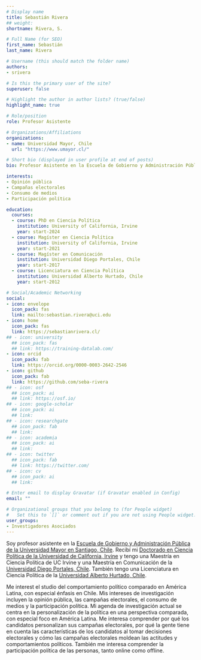 ```yaml
---
# Display name
title: Sebastián Rivera
## weight: 
shortname: Rivera, S.

# Full Name (for SEO)
first_name: Sebastián
last_name: Rivera

# Username (this should match the folder name)
authors:
- srivera

# Is this the primary user of the site?
superuser: false

# Highlight the author in author lists? (true/false)
highlight_name: true

# Role/position
role: Profesor Asistente

# Organizations/Affiliations
organizations:
- name: Universidad Mayor, Chile
  url: "https://www.umayor.cl/"

# Short bio (displayed in user profile at end of posts)
bio: Profesor Asistente en la Escuela de Gobierno y Administración Pública de la Universidad Mayor, Chile. Investigador Asociado en Training Data Lab, Chile.

interests:
- Opinión pública
- Campañas electorales
- Consumo de medios
- Participación política

education:
  courses:
  - course: PhD en Ciencia Política
    institution: University of California, Irvine
    year: start-2024
  - course: Magíster en Ciencia Política
    institution: University of California, Irvine
    year: start-2021
  - course: Magíster en Comunicación
    institution: Universidad Diego Portales, Chile
    year: start-2017
  - course: Licenciatura en Ciencia Política
    institution: Universidad Alberto Hurtado, Chile
    year: start-2012

# Social/Academic Networking
social:
- icon: envelope
  icon_pack: fas
  link: mailto:sebastian.rivera@uci.edu
- icon: home
  icon_pack: fas
  link: https://sebastianrivera.cl/
## - icon: university
  ## icon_pack: fas
  ## link: https://training-datalab.com/
- icon: orcid
  icon_pack: fab
  link: https://orcid.org/0000-0003-2642-2546
- icon: github
  icon_pack: fab
  link: https://github.com/seba-rivera
## - icon: osf
  ## icon_pack: ai
  ## link: https://osf.io/
## - icon: google-scholar
  ## icon_pack: ai
  ## link: 
## - icon: researchgate
  ## icon_pack: fab
  ## link: 
## - icon: academia
  ## icon_pack: ai
  ## link: 
## - icon: twitter
  ## icon_pack: fab
  ## link: https://twitter.com/
## - icon: cv
  ## icon_pack: ai
  ## link: 

# Enter email to display Gravatar (if Gravatar enabled in Config)
email: ""

# Organizational groups that you belong to (for People widget)
#   Set this to `[]` or comment out if you are not using People widget.
user_groups:
- Investigadores Asociados
---
```


Soy profesor asistente en la [Escuela de Gobierno y Administración Pública de la Universidad Mayor en Santiago, Chile](https://www.umayor.cl/um/carreras/administracion-publica-santiago). Recibí mi [Doctorado en Ciencia Política de la Universidad de California, Irvine](https://www.polisci.uci.edu/) y tengo una Maestría en Ciencia Política de UC Irvine y una Maestría en Comunicación de la [Universidad Diego Portales, Chile](https://www.udp.cl/). También tengo una Licenciatura en Ciencia Política de la [Universidad Alberto Hurtado, Chile](https://www.uahurtado.cl/).

Me interest el studio del comportamiento político comparado en América Latina, con especial énfasis en Chile. Mis intereses de investigación incluyen la opinión pública, las campañas electorales, el consumo de medios y la participación política. Mi agenda de investigación actual se centra en la personalización de la política en una perspectiva comparada, con especial foco en América Latina. Me interesa comprender por qué los candidatos personalizan sus campañas electorales, por qué la gente tiene en cuenta las características de los candidatos al tomar decisiones electorales y cómo las campañas electorales moldean las actitudes y comportamientos políticos. También me interesa comprender la participación política de las personas, tanto online como offline.
